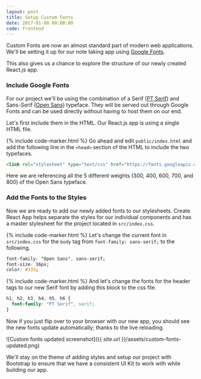 ```yaml
---
layout: post
title: Setup Custom Fonts
date: 2017-01-08 00:00:00
code: frontend
---
```


Custom Fonts are now an almost standard part of modern web applications. We'll be setting it up for our note taking app using [Google Fonts](https://fonts.google.com).

This also gives us a chance to explore the structure of our newly created React.js app.

### Include Google Fonts

For our project we'll be using the combination of a Serif ([PT Serif](https://fonts.google.com/specimen/PT+Serif)) and Sans-Serif ([Open Sans](https://fonts.google.com/specimen/Open+Sans)) typeface. They will be served out through Google Fonts and can be used directly without having to host them on our end.

Let's first include them in the HTML. Our React.js app is using a single HTML file.

{% include code-marker.html %} Go ahead and edit `public/index.html` and add the following line in the `<head>` section of the HTML to include the two typefaces.

``` html
<link rel="stylesheet" type="text/css" href="https://fonts.googleapis.com/css?family=PT+Serif|Open+Sans:300,400,600,700,800">
```

Here we are referencing all the 5 different weights (300, 400, 600, 700, and 800) of the Open Sans typeface.

### Add the Fonts to the Styles

Now we are ready to add our newly added fonts to our stylesheets. Create React App helps separate the styles for our individual components and has a master stylesheet for the project located in `src/index.css`.

{% include code-marker.html %} Let's change the current font in `src/index.css` for the `body` tag from `font-family: sans-serif;` to the following.

``` css
font-family: "Open Sans", sans-serif;
font-size: 16px;
color: #333;
```

{% include code-marker.html %} And let's change the fonts for the header tags to our new Serif font by adding this block to the css file.

``` css
h1, h2, h3, h4, h5, h6 {
  font-family: "PT Serif", serif;
}
```

Now if you just flip over to your browser with our new app, you should see the new fonts update automatically; thanks to the live reloading.

![Custom fonts updated screenshot]({{ site.url }}/assets/custom-fonts-updated.png)

We'll stay on the theme of adding styles and setup our project with Bootstrap to ensure that we have a consistent UI Kit to work with while building our app.
